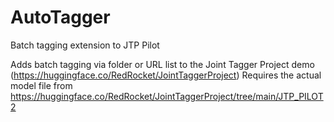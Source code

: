 # AutoTagger
Batch tagging extension to JTP Pilot

Adds batch tagging via folder or URL list to the Joint Tagger Project demo (https://huggingface.co/RedRocket/JointTaggerProject)
Requires the actual model file from https://huggingface.co/RedRocket/JointTaggerProject/tree/main/JTP_PILOT2
